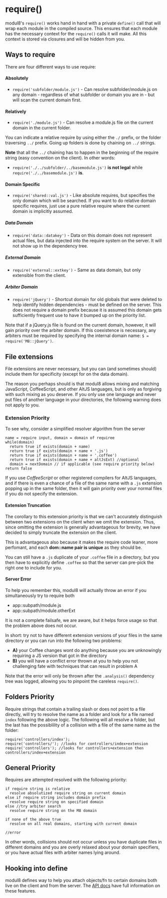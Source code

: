 # require()

modul8's `require()` works hand in hand with a private `define()` call that will wrap each module in the compiled source.
This ensures that each module has the necessary context for the `require()` calls it will make. All this context is stored via closures and will be hidden from you.

## Ways to require

There are four different ways to use require:

#### Absolutely

- `require('subfolder/module.js')` - Can resolve subfolder/module.js on any domain - regardless of what subfolder or domain you are in - but will scan the current domain first.

#### Relatively

- `require('./module.js')` - Can resolve a module.js file on the current domain in the current folder.

You can indicate a relative require by using either the `./` prefix, or the folder traversing `../` prefix. Going up folders is done by chaining on `../` strings.

**Note** that all the `../` chaining has to happen in the beginning of the require string (easy convention on the client). In other words:

- `require('./../subfolder/../basemodule.js')` **is not legal** while `require('./../basemodule.js')` **is**.

#### Domain Specific

- `require('shared::val.js')` - Like absolute requires, but specifies the only domain which will be searched. If you want to do relative domain specific requires,
just use a pure relative require where the current domain is implicitly assumed.

##### Data Domain

- `require('data::datakey')` - Data on this domain does not represent actual files, but data injected into the require system on the server. It will not show up in the dependency tree.

##### External Domain

- `require('external::extkey')` - Same as data domain, but only extensible from the client.

##### Arbiter Domain

- `require('jQuery')` - Shortcut domain for old globals that were deleted to help identify hidden dependencies - must be defined on the server.
This does not require a domain prefix because it is assumed this domain gets sufficiently frequent use to have it bumped up on the priority list.

Note that if a jQuery.js file is found on the current domain, however, it will gain priority over the arbiter domain.
If this coexistence is necessary, any arbiters must be  required by specifying the internal domain name: `$ = require('M8::jQuery')`.

## File extensions

File extensions are never necessary, but you can (and sometimes should) include them for specificity (except for on the data domain).

The reason you perhaps should is that modul8 allows mixing and matching JavaScript, CoffeeScript, and other AltJS languages,
but is only as forgiving with such mixing as you deserve. If you only use one language and never put files of another language in your directories,
the following warning does not apply to you.

### Extension Priority
To see why, consider a simplified resolver algorithm from the server

    name = require input, domain = domain of requiree
    while(domain)
      return true if exists(domain + name)
      return true if exists(domain + name + '.js')
      return true if exists(domain + name + '.coffee')
      return true if exists(domain + name + altJsExt) //optional
      domain = nextDomain // if applicable (see require priority below)
    return false

If you use _CoffeeScript_ or other registered compilers for AltJS languages,
and if there is even a chance of a file of the same name with a `.js` extension popping up in the same folder,
then it will gain priority over your normal files if you do not specify the extension.

#### Extension Truncation
The corollary to this extension priority is that we can't accurately distinguish between two extensions on the client when we omit the extension.
Thus, since omitting the extension is generally advantageous for brevity, we have decided to simply truncate the extension on the client.

This is advantageous also because it makes the require code leaner, more perfomant, and each **dom::name pair is unique** as they should be.

You can still have a `.js` duplicate of your `.coffee` file in a directory, but you then have to explicitly define `.coffee` so that the server
can pre-pick the right one to include for you.

#### Server Error
To help you remember this, modul8 will actually throw an error if you simultaneously try to require both

- app::subpath/module.js
- app::subpath/module.otherExt

It is not a complete failsafe, we are aware, but it helps force usage so that the problem above does not occur.

In short: try not to have different extension versions of your files in the same directory or you can run into the following two problems:

- **A)** your Coffee changes wont do anything because you are unknowingly requiring a JS version that got in the directory
- **B)** you will have a conflict error thrown at you to help you not challenging fate with techniques that can result in problem A

Note that the error will only be thrown after the `.analysis()` dependency tree was logged, allowing you to pinpoint the careless `require()`.

## Folders Priority

Require strings that contain a trailing slash or does not point to a file directly, will try to resolve the name as a folder and look for a file named `index` following the above logic.
The following will all resolve a folder, but the last has the possiblility of a collision with a file of the same name as the folder:

    require('controllers/index');
    require('controllers/'); //looks for controllers/index+extension
    require('controllers'); //looks for controllers+extension then controllers/index+extension

## General Priority

Requires are attempted resolved with the following priority:

    if require string is relative
      resolve absolutized require string on current domain
    else if require string includes domain prefix
      resolve require string on specified domain
    else //try arbiter search
      resolve require string on the M8 domain

    if none of the above true
      resolve on all real domains, starting with current domain

    //error

In other words, collisions should not occur unless you have duplicate files in different domains and
you are overly relaxed about your domain specifiers, or you have actual files with arbiter names lying around.

## Hooking into define

modul8 defines way to help you attach objects/fn to certain domains both live on the client and from the server.
The [API docs](api.html) have full information on these features.
